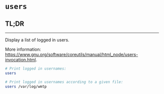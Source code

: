 # `users`


## **TL;DR**
---

Display a list of logged in users.


More information: <https://www.gnu.org/software/coreutils/manual/html_node/users-invocation.html>.


```sh
# Print logged in usernames:
users

# Print logged in usernames according to a given file:
users /var/log/wmtp
```
